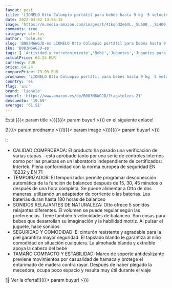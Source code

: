 ```yaml
---
layout: post
title: 'LIONELO Otto Columpio portátil para bebés hasta 9 kg  5 velocidades de balanceo  Facilita el sueño  Fácil montaje  Arco de juguetes interactivos ajustable Gris  Gris '
date: 2022-03-02 13:56:15
image: 'https://m.media-amazon.com/images/I/41kqnd2e6VL._SL500_._SL400_.jpg'
comments: true
category: ofertas
author: 'tole.es'
slug: 'B083M6WGJD-es LIONELO Otto Columpio portátil para bebés hasta 9 kg 5...'
sku: 'B083M6WGJD-es'
tags: [ 'Actividad y entretenimiento','Bebé','Juguetes','Juguetes para Bebés y primera infancia','Juguetes y juegos','Sillas mecedoras','bebés','lionelo', ]
actualPrice: 64.24 EUR
currency: EUR
price: 64.24
comparePrice: 79.99 EUR
prodname: 'LIONELO Otto Columpio portátil para bebés hasta 9 kg  5 velocidades de balanceo  Facilita el sueño  Fácil montaje  Arco de juguetes interactivos ajustable Gris  Gris '
country: 'es'
flag: '🇪🇸'
brand: 'lionelo'
buyurl: 'https://www.amazon.es/dp/B083M6WGJD/?tag=tolees-21'
descuento: '19.69'
average: '61.51'
---
```


Está [{{< param title >}}]({{< param buyurl >}}) en el siguiente enlace!

[![{{< param prodname >}}]({{< param image >}})]({{< param buyurl >}})

ℹ️:

- CALIDAD COMPROBADA: El producto ha pasado una verificación de varias etapas – está aprobado tanto por una serie de controles internos como por las pruebas en un laboratorio independiente de certificados: Intertek. Plena conformidad con la norma europea de seguridad EN 16232 y EN 71
- TEMPORIZADOR: El temporizador permite programar desconección automática de la función de balanceo después de 15, 30, 45 minutos o después de una hora completa. Se puede alimentar a Otto de dos maneras: utilizando un adaptador de corriente o las baterías. Las baterías duran hasta 180 horas de balanceo
- SONIDOS RELAJANTES DE NATURALEZA: Otto ofrece 5 sonidos relajantes diferentes. El volumen se puede regular según las preferencias. Tiene también 5 velocidades de balanceo. Son cosas para bebes que desarrollan su imaginación y la habilidad motriz. Al pulsar el juguete, hace sonidos
- SEGURIDAD Y COMODIDAD: El cinturón resistente y agradable para la piel garantiza mayor seguridad. El tapizado blando le garantiza al niño comodidad en situación cualquiera. La almohada blanda y extraíble apoya la cabeza del bebé
- TAMAÑO COMPACTO Y ESTABILIDAD: Marco de soporte antideslizante previene movimientos por casualidad de hamaca y protege el entarimado de madera contra rayar. Después de haber plegado la mecedora, ocupa poco espacio y resulta muy útil durante el viaje

[🛒 Ver la oferta!!]({{< param buyurl >}})
